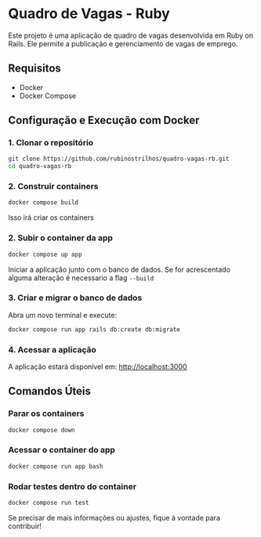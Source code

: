 # Quadro de Vagas - Ruby

Este projeto é uma aplicação de quadro de vagas desenvolvida em Ruby on Rails. Ele permite a publicação e gerenciamento de vagas de emprego.

## Requisitos

- Docker
- Docker Compose

## Configuração e Execução com Docker

### 1. Clonar o repositório
```bash
git clone https://github.com/rubinostrilhos/quadro-vagas-rb.git
cd quadro-vagas-rb
```

### 2. Construir containers
```bash
docker compose build
```
Isso irá criar os containers

### 2. Subir o container da app
```bash
docker compose up app
```
Iniciar a aplicação junto com o banco de dados. Se for acrescentado alguma alteração é necessario a flag `--build`

### 3. Criar e migrar o banco de dados
Abra um novo terminal e execute:
```bash
docker compose run app rails db:create db:migrate
```

### 4. Acessar a aplicação
A aplicação estará disponível em: [http://localhost:3000](http://localhost:3000)

## Comandos Úteis

### Parar os containers
```bash
docker compose down
```

### Acessar o container do app
```bash
docker compose run app bash
```

### Rodar testes dentro do container
```bash
docker compose run test
```

Se precisar de mais informações ou ajustes, fique à vontade para contribuir!

